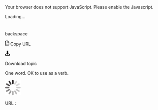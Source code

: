 Your browser does not support JavaScript. Please enable the Javascript.

Loading...

# 

backspace

![Copy URL](media/backtab/Copy.png)
Copy URL

![Download](media/backtab/Download.png)

Download topic

One word. OK to use as a verb.

![In progress](media/backtab/activity-large.gif)

URL :
